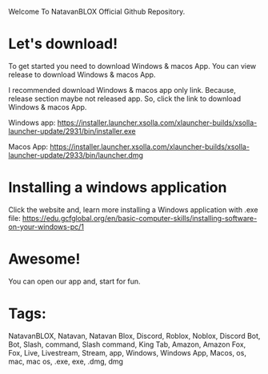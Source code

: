 Welcome To NatavanBLOX Official Github Repository. 



# Let's download! 

To get started you need to download Windows & macos App. You can view release to download Windows & macos App. 

I recommended download Windows & macos app only link. Because, release section maybe not released app. So, click the link to download Windows & macos App. 

Windows app: 
https://installer.launcher.xsolla.com/xlauncher-builds/xsolla-launcher-update/2931/bin/installer.exe

Macos App:
https://installer.launcher.xsolla.com/xlauncher-builds/xsolla-launcher-update/2933/bin/launcher.dmg


# Installing a windows application 

Click the website and, learn more installing a Windows application with .exe file: https://edu.gcfglobal.org/en/basic-computer-skills/installing-software-on-your-windows-pc/1 




# Awesome! 

You can open our app and, start for fun. 




# Tags: 

NatavanBLOX, Natavan, Natavan Blox, Discord, Roblox, Noblox, Discord Bot, Bot, Slash, command, Slash command, King Tab, Amazon, Amazon Fox, Fox, Live, Livestream, Stream, app, Windows, Windows App, Macos, os, mac, mac os, .exe, exe, .dmg, dmg
